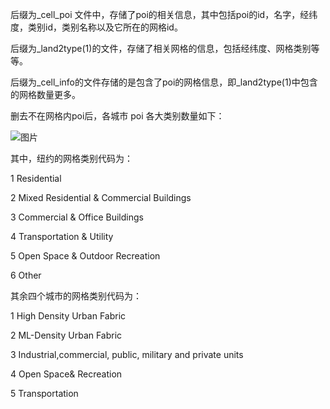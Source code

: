 后缀为_cell_poi 文件中，存储了poi的相关信息，其中包括poi的id，名字，经纬度，类别id，类别名称以及它所在的网格id。

后缀为_land2type(1)的文件，存储了相关网格的信息，包括经纬度、网格类别等等。

后缀为_cell_info的文件存储的是包含了poi的网格信息，即_land2type(1)中包含的网格数量更多。

删去不在网格内poi后，各城市 poi 各大类别数量如下：

![图片](https://user-images.githubusercontent.com/78341268/112838638-d91b3100-90cf-11eb-8bda-ce626407570a.png)

其中，纽约的网格类别代码为：

1	Residential

2	Mixed Residential & Commercial Buildings

3	Commercial & Office Buildings

4	Transportation & Utility

5	Open Space & Outdoor Recreation

6	Other

其余四个城市的网格类别代码为：

1	High Density Urban Fabric

2	ML-Density Urban Fabric

3	Industrial,commercial, public, military and private units

4	Open Space& Recreation

5	Transportation

